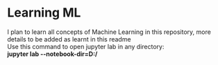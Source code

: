 # Learning ML
I plan to learn all concepts of Machine Learning in this repository, more details to be added as learnt in this readme <br>
Use this command to open jupyter lab in any directory:<br>
<b>jupyter lab --notebook-dir=D:/</b>